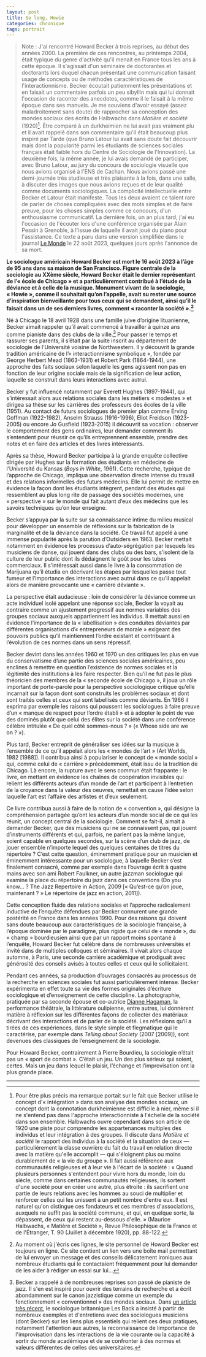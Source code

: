 ```yaml
---
layout: post
title: So long, Howie
categories: chronique
tags: portrait
---
```


> Note : J'ai rencontré Howard Becker à trois reprises, au début des années 2000. La première de ces rencontres, au printemps 2004, était typique du genre d'activité qu'il menait en France tous les ans à cette époque. Il s'agissait d'un séminaire de doctorantes et doctorants lors duquel chacun présentait une communication faisant usage de concepts ou de méthodes caractéristiques de l'interactionnisme. Becker écoutait patiemment les présentations et en faisait un commentaire parfois un peu sibyllin mais qui lui donnait l'occasion de raconter des anecdotes, comme il le faisait à la même époque dans ses manuels. Je me souviens d'avoir essayé (assez maladroitement sans doute) de rapprocher sa conception des mondes sociaux des écrits de Halbwachs dans *Matière et société* (1920)[^1]. Être comparé à un durkheimien ne lui avait pas vraiment plu et il avait rappelé dans son commentaire qu'il était beaucoup plus inspiré par Tarde (que Bruno Latour lui avait sans doute fait découvrir mais dont la popularité parmi les étudiants de sciences sociales français était faible hors du Centre de Sociologie de l'Innovation). La deuxième fois, la même année, je lui avais demandé de participer, avec Bruno Latour, au jury du concours de sociologie visuelle que nous avions organisé à l'ENS de Cachan. Nous avions passé une demi-journée très studieuse et très plaisante à la fois, dans une salle, à discuter des images que nous avions reçues et de leur qualité comme documents sociologiques. La complicité intellectuelle entre Becker et Latour était manifeste. Tous les deux avaient ce talent rare de parler de choses compliquées avec des mots simples et de faire preuve, pour les choses simples comme ce concours, d'un enthousiasme communicatif. La dernière fois, un an plus tard, j'ai eu l'occasion de l'écouter lors d'une conférence organisée par Alain Pessin à Grenoble, à l'issue de laquelle il avait joué du piano pour l'assistance.
> Ce texte a paru dans une version simplifiée dans le journal [Le Monde](https://www.lemonde.fr/disparitions/article/2023/08/22/la-mort-du-sociologue-howard-becker_6186183_3382.html) le 22 août 2023, quelques jours après l'annonce de sa mort.

**Le sociologue américain Howard Becker est mort le 16 août 2023 à l’âge de 95 ans dans sa maison de San Francisco. Figure centrale de la sociologie au XXème siècle, Howard Becker était le dernier représentant de l’« école de Chicago » et a particulièrement contribué à l’étude de la déviance et à celle de la musique. Monument vivant de la sociologie, « Howie », comme il souhaitait qu’on l’appelle, avait su rester une source d’inspiration bienveillante pour tous ceux qui se demandent, ainsi qu’il le faisait dans un de ses derniers livres, comment « raconter la société ».[^2]**

Né à Chicago le 18 avril 1928 dans une famille juive d’origine lituanienne, Becker aimait rappeler qu’il avait commencé à travailler à quinze ans comme pianiste dans des clubs de la ville.[^3] Pour passer le temps et rassurer ses parents, il s’était par la suite inscrit au département de sociologie de l’Université voisine de Northwestern. Il y découvrit la grande tradition américaine de l’« interactionnisme symbolique », fondée par George Herbert Mead (1863-1931) et Robert Park (1864-1944), une approche des faits sociaux selon laquelle les gens agissent non pas en fonction de leur origine sociale mais de la signification de leur action, laquelle se construit dans leurs interactions avec autrui.

Becker y fut influencé notamment par Everett Hughes (1897-1944), qui s’intéressait alors aux relations sociales dans les métiers « modestes » et dirigea sa thèse sur les carrières des professeurs des écoles de la ville (1951). Au contact de futurs sociologues de premier plan comme Erving Goffman (1922-1982), Anselm Strauss (1916-1996), Eliot Freidson (1923-2005) ou encore Jo Gusfield (1923-2015) il découvrit sa vocation : observer le comportement des gens ordinaires, leur demander comment ils s’entendent pour réussir ce qu’ils entreprennent ensemble, prendre des notes et en faire des articles et des livres intéressants.

Après sa thèse, Howard Becker participa à la grande enquête collective dirigée par Hughes sur la formation des étudiants en médecine de l’Université du Kansas (*Boys in White*, 1961). Cette recherche, typique de l’approche de Chicago, impliqua une observation directe intense du travail et des relations informelles des futurs médecins. Elle lui permit de mettre en évidence la façon dont les étudiants intègrent, pendant des études qui ressemblent au plus long rite de passage des sociétés modernes, une « perspective » sur le monde qui fait autant d’eux des médecins que les savoirs techniques qu’on leur enseigne.

Becker s’appuya par la suite sur sa connaissance intime du milieu musical pour développer un ensemble de réflexions sur la fabrication de la marginalité et de la déviance dans la société. Ce travail fut appelé à une immense popularité après la parution d’Outsiders en 1963. Becker mettait notamment en évidence les processus d’auto-ségrégation par lesquels les musiciens de danse, qui jouent dans des clubs ou des bars, s’isolent de la culture de leur public dont ils dédaignent le goût pour les tubes commerciaux. Il s’intéressait aussi dans le livre à la consommation de Marijuana qu’il étudia en décrivant les étapes par lesquelles passe tout fumeur et l’importance des interactions avec autrui dans ce qu’il appelait alors de manière provocante une « carrière déviante ».

La perspective était audacieuse : loin de considérer la déviance comme un acte individuel isolé appelant une réponse sociale, Becker la voyait au contraire comme un ajustement progressif aux normes variables des groupes sociaux auxquels appartiennent les individus. Il mettait aussi en évidence l’importance de la « labellisation » des conduites déviantes par différentes organisations d’« entrepreneurs de morale » exigeant des pouvoirs publics qu’il maintiennent l’ordre existant et contribuant à l’évolution de ces normes dans un sens répressif.

Becker devint dans les années 1960 et 1970 un des critiques les plus en vue du conservatisme d’une partie des sciences sociales américaines, peu enclines à remettre en question l’existence de normes sociales et la légitimité des institutions à les faire respecter. Bien qu’il ne fut pas le plus théoricien des membres de la « seconde école de Chicago », il joua un rôle important de porte-parole pour la perspective sociologique critique qu’elle incarnait sur la façon dont sont construits les problèmes sociaux et dont sont traités celles et ceux qui sont labellisés comme déviants. En 1966 il exprima par exemple les raisons qui poussent les sociologues à faire preuve d’un « manque de respect pour l’ordre établi » et à adopter le point de vue des dominés plutôt que celui des élites sur la société dans une conférence célèbre intitulée « De quel côté sommes-nous ? » (« Whose side are we on ? »).

Plus tard, Becker entreprit de généraliser ses idées sur la musique à l’ensemble de ce qu’il appelait alors les « mondes de l’art » (Art Worlds, 1982 [1988]). Il contribua ainsi à populariser le concept de « monde social » qui, comme celui de « carrière » précédemment, était issu de la tradition de Chicago. Là encore, la rupture avec le sens commun était frappante : le livre, en mettant en évidence les chaînes de coopération invisibles qui relient les différents acteurs d’un monde de l’art et participent à l’entretien de la croyance dans la valeur des oeuvres, remettait en cause l’idée selon laquelle l’art est l’affaire des artistes et d’eux seulement.

Ce livre contribua aussi à faire de la notion de « convention », qui désigne la compréhension partagée qu’ont les acteurs d’un monde social de ce qui les réunit, un concept central de la sociologie. Comment se fait-il, aimait à demander Becker, que des musiciens qui ne se connaissent pas, qui jouent d’instruments différents et qui, parfois, ne parlent pas la même langue, soient capable en quelques secondes, sur la scène d’un club de jazz, de jouer ensemble n’importe lequel des quelques centaines de titres du répertoire ? C’est cette question, éminemment pratique pour un musicien et éminemment intéressante pour un sociologue, à laquelle Becker s’est finalement consacré, comme par exemple dans l’ouvrage écrit à quatre mains avec son ami Robert Faulkner, un autre jazzman sociologue qui examine la place du répertoire du jazz dans ces conventions (Do you know… ? The Jazz Repertoire in Action, 2009 [« Qu’est-ce qu’on joue, maintenant ? » Le répertoire de jazz en action, 2011]). 

Cette conception fluide des relations sociales et l’approche radicalement inductive de l’enquête défendues par Becker connurent une grande postérité en France dans les années 1990. Pour des raisons qui doivent sans doute beaucoup aux caractéristiques de la sociologie française, à l’époque dominée par le paradigme, plus rigide que celui de « monde », du « champ » bourdieusien ainsi que par un rapport moins spontané à l’enquête, Howard Becker fut célébré dans de nombreuses universités et invité dans de multiples colloques et séminaires. Il vivait alors chaque automne, à Paris, une seconde carrière académique et prodiguait avec générosité des conseils avisés à toutes celles et ceux qui le sollicitaient.

Pendant ces années, sa production d’ouvrages consacrés au processus de la recherche en sciences sociales fut aussi particulièrement intense. Becker expérimenta en effet toute sa vie des formes originales d’écriture sociologique et d’enseignement de cette discipline. La photographie, pratiquée par sa seconde épouse et co-autrice [Dianne Hagaman](http://www.diannehagaman.com/), la performance théâtrale, la littérature oulipienne, entre autres, lui donnèrent matière à réflexion sur les différentes façons de collecter des matériaux décrivant des interactions et de parler de la société. Les réflexions qu’il a tirées de ces expériences, dans le style simple et flegmatique qui le caractérise, par exemple dans *Telling about Society* (2007 [2009]), sont devenues des classiques de l’enseignement de la sociologie.

Pour Howard Becker, contrairement à Pierre Bourdieu, la sociologie n’était pas un « sport de combat ». C’était un jeu. Un des plus sérieux qui soient, certes. Mais un jeu dans lequel le plaisir, l’échange et l’improvisation ont la plus grande place.


---

[^1]: Pour être plus précis ma remarque portait sur le fait que Becker utilise le concept d'« intégration » dans son analyse des mondes sociaux, un concept dont la connotation durkheimienne est difficile à nier, même si il ne s'entend pas dans l'approche interactionniste à l'échelle de la société dans son ensemble. Halbwachs ouvre cependant dans son article de 1920 une piste pour comprendre les appartenances multiples des individus et leur intégration à des groupes. Il discute dans *Matière et société* le rapport des individus à la société et la situation de ceux — particulièrement la classe ouvrière du fait du travail en relation directe avec la matière qu'elle accomplit — qui s'éloignent plus ou moins durablement de « la vie du groupe ». Il fait aussi référence aux communautés religieuses et à leur vie à l'écart de la société : « Quand plusieurs personnes s'entendent pour vivre hors du monde, loin du siècle, comme dans certaines communautés religieuses, ils sortent d'une société pour en créer une autre, plus étroite : ils sacrifient une partie de leurs relations avec les hommes au souci de multiplier et renforcer celles qui les unissent à un petit nombre d'entre eux. Il est naturel qu'on distingue ces fondateurs et ces membres d'associations, auxquels ne suffit pas la société commune, et qui, en quelque sorte, la dépassent, de ceux qui restent au-dessous d'elle. » (Maurice Halbwachs, « Matière et Société », Revue Philosophique de la France et de l'Étranger, T. 90 (Juillet à décembre 1920), pp. 88-122.
[^2]: Au moment où j'écris ces lignes, le site personnel de Howard Becker est toujours en ligne. Ce site contient un lien vers une boîte mail permettant de lui envoyer un message et des conseils délicatement ironiques aux nombreux étudiants qui le contactaient fréquemment pour lui demander de les aider à rédiger un essai sur lui…
[^3]: Becker a rappelé à de nombreuses reprises son passé de pianiste de jazz. Il s'en est inspiré pour ouvrir des terrains de recherche et a écrit abondamment sur le canon jazzistique comme un exemple du fonctionnement « conventionnel » des mondes sociaux. Dans [un article très récent](https://www.tandfonline.com/doi/full/10.1080/1070289X.2023.2268969), le sociologue britannique Les Back a insisté à partir de nombreux exemples et d'entretiens avec des sociologues musiciens (dont Becker) sur les liens plus essentiels qui relient ces deux pratiques, notamment l'attention aux autres, la reconnaissance de limportance de l'improvisation dans les interactions de la vie courante ou la capacité à sortir du monde académique et de se confronter à des normes et valeurs différentes de celles des universitaires.
